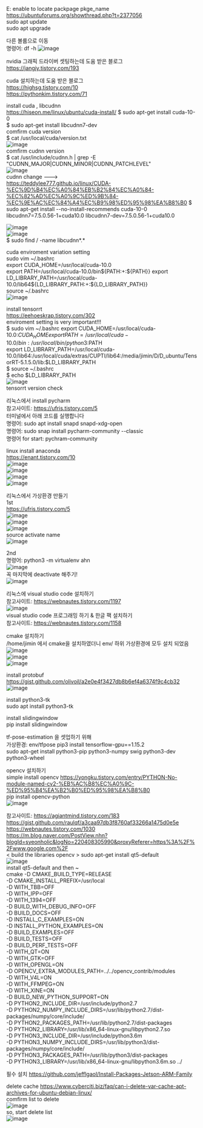 E: enable to locate packpage pkge_name  
https://ubuntuforums.org/showthread.php?t=2377056  
 sudo apt update  
 sudo apt upgrade  
   
다른 볼륨으로 이동  
명령어: df -h
![image](https://user-images.githubusercontent.com/56099627/76585357-7fc27d00-6521-11ea-9606-2639293b8b13.png)  
  
nvidia 그래픽 드라이버 셋팅하는데 도움 받은 블로그  
https://jangjy.tistory.com/193  
  
cuda 설치하는데 도움 받은 블로그  
https://highsg.tistory.com/10  
https://pythonkim.tistory.com/71  
  
install cuda , libcudnn   
https://hiseon.me/linux/ubuntu/cuda-install/
$ sudo apt-get install cuda-10-0  
$ sudo apt-get install libcudnn7-dev  
comfirm cuda version  
$ cat /usr/local/cuda/version.txt  
![image](https://user-images.githubusercontent.com/56099627/77027034-7d0bd000-69d8-11ea-8a62-421d4d587815.png)  
comfirm cudnn version  
$ cat /usr/include/cudnn.h | grep -E "CUDNN_MAJOR|CUDNN_MINOR|CUDNN_PATCHLEVEL"  
![image](https://user-images.githubusercontent.com/56099627/77027153-c52af280-69d8-11ea-9a81-df7e672bceec.png)  
cudnn change --->  
https://teddylee777.github.io/linux/CUDA-%EC%9D%B4%EC%A0%84%EB%B2%84%EC%A0%84-%EC%82%AD%EC%A0%9C%ED%9B%84-%EC%9E%AC%EC%84%A4%EC%B9%98%ED%95%98%EA%B8%B0
$ sudo apt-get install --no-install-recommends cuda-10-0 libcudnn7=7.5.0.56-1+cuda10.0 libcudnn7-dev=7.5.0.56-1+cuda10.0
  
![image](https://user-images.githubusercontent.com/56099627/77133774-a47d9e00-6aa7-11ea-95e6-f943dc857e63.png)  
![image](https://user-images.githubusercontent.com/56099627/77133725-726c3c00-6aa7-11ea-9cc3-e09f13d25d51.png)  
$ sudo find / -name libcudnn*.*  
  
cuda enviroment variation setting  
sudo vim ~/.bashrc  
export CUDA_HOME=/usr/local/cuda-10.0  
export PATH=/usr/local/cuda-10.0/bin${PATH:+:${PATH}}  
export LD_LIBRARY_PATH=/usr/local/cuda-10.0/lib64${LD_LIBRARY_PATH:+:${LD_LIBRARY_PATH}}  
source ~/.bashrc  
![image](https://user-images.githubusercontent.com/56099627/77027819-931a9000-69da-11ea-97cc-71513ab7657f.png)  

install tensorrt  
https://eehoeskrap.tistory.com/302  
enviroment setting is very important!!!  
$ sudo vim ~/.bashrc
export CUDA_HOME=/usr/local/cuda-10.0:$CUDA_HOME  
export PATH=/usr/local/cuda-10.0/bin:/usr/local/bin/python3:$PATH  
export LD_LIBRARY_PATH=/usr/local/cuda-10.0/lib64:/usr/local/cuda/extras/CUPTI/lib64:/media/jimin/D/D_ubuntu/TensorRT-5.1.5.0/lib:$LD_LIBRARY_PATH  
$ source ~/.bashrc  
$ echo $LD_LIBRARY_PATH  
![image](https://user-images.githubusercontent.com/56099627/77137097-d3980d80-6aaf-11ea-8591-add238a7b73b.png)  
tensorrt version check  


리눅스에서 install pycharm   
참고사이트: https://ufris.tistory.com/5  
터미널에서 아래 코드를 실행합니다  
명령어: sudo apt install snapd snapd-xdg-open  
명령어: sudo snap install pycharm-community --classic  
명령어 for start: pychram-community  
  
linux install anaconda   
https://enant.tistory.com/10  
![image](https://user-images.githubusercontent.com/56099627/76876930-070f4800-68b6-11ea-9654-4fb7a6f8bbcf.png)  
![image](https://user-images.githubusercontent.com/56099627/76877772-3f635600-68b7-11ea-9272-62c1565fd02f.png)  
![image](https://user-images.githubusercontent.com/56099627/76878024-95d09480-68b7-11ea-8dbf-ad10f45c35c2.png)  
![image](https://user-images.githubusercontent.com/56099627/76878433-260ed980-68b8-11ea-842d-1777b9675d2a.png)  
  
리눅스에서 가상환경 만들기  
1st  
https://ufris.tistory.com/5  
![image](https://user-images.githubusercontent.com/56099627/76878817-b51bf180-68b8-11ea-88fd-d1aec3f538be.png)  
![image](https://user-images.githubusercontent.com/56099627/76917673-7cefcf80-6907-11ea-8862-90b1cd9032c5.png)  
![image](https://user-images.githubusercontent.com/56099627/76917723-a3ae0600-6907-11ea-927b-3d13474480de.png)  
source activate name  
![image](https://user-images.githubusercontent.com/56099627/76917997-6eee7e80-6908-11ea-93b1-7a2f3928c814.png)  
  
2nd  
명령어: python3 -m virtualenv ahn  
![image](https://user-images.githubusercontent.com/56099627/76583892-c4e4b000-651d-11ea-858a-c5d6f00077bc.png)  
꼭 마지막에 deactivate 해주기!  
![image](https://user-images.githubusercontent.com/56099627/76584342-ff9b1800-651e-11ea-932b-12231e72cd7b.png)  

리눅스에 visual studio code 설치하기  
참고사이트: https://webnautes.tistory.com/1197  
![image](https://user-images.githubusercontent.com/56099627/76590362-24e45200-6530-11ea-8bc8-724e1a8ab83a.png)  
visual studio code 프로그래밍 하기 & 한글 팩 설치하기  
참고사이트: https://webnautes.tistory.com/1158  
  
cmake 설치하기  
/home/jimin 에서 cmake을 설치하였더니 env/ 하위 가상환경에 모두 설치 되었음  
![image](https://user-images.githubusercontent.com/56099627/76586061-16436e00-6523-11ea-9cd2-54728dd50e84.png)  
![image](https://user-images.githubusercontent.com/56099627/76586196-88b44e00-6523-11ea-879f-0e65043dfe19.png)  
![image](https://user-images.githubusercontent.com/56099627/76586224-a386c280-6523-11ea-92fe-e5817d7381ea.png)  

install protobuf  
https://gist.github.com/olivoil/a2e0e4f3427db8b6ef4a6374f9c4cb32   
![image](https://user-images.githubusercontent.com/56099627/76880339-e0074500-68ba-11ea-96b1-8def35a9a378.png)  
  
install python3-tk  
sudo apt install python3-tk  
  
install slidingwindow  
pip install slidingwindow  

tf-pose-estimation 을 셋업하기 위해  
가상환경: env/tfpose
pip3 install tensorflow-gpu==1.15.2  
sudo apt-get install python3-pip python3-numpy swig python3-dev python3-wheel  
  
opencv 설치하기  
simple install opencv
https://yongku.tistory.com/entry/PYTHON-No-module-named-cv2-%EB%AC%B8%EC%A0%9C-%ED%95%B4%EA%B2%B0%ED%95%98%EA%B8%B0  
pip install opencv-python  
![image](https://user-images.githubusercontent.com/56099627/77021708-da008980-69ca-11ea-8dfc-f1436b03a464.png)  

참고사이트: https://agiantmind.tistory.com/183  
https://gist.github.com/raulqf/a3caa97db3f8760af33266a1475d0e5e  
https://webnautes.tistory.com/1030  
https://m.blog.naver.com/PostView.nhn?blogId=syeonholic&logNo=220408305990&proxyReferer=https%3A%2F%2Fwww.google.com%2F  
< build the libraries opencv >
sudo apt-get install qt5-default  
![image](https://user-images.githubusercontent.com/56099627/76922211-62bbee80-6913-11ea-8cc0-b966363c950e.png)  
install qt5-default and then ~  
cmake -D CMAKE_BUILD_TYPE=RELEASE \
-D CMAKE_INSTALL_PREFIX=/usr/local \
-D WITH_TBB=OFF \
-D WITH_IPP=OFF \
-D WITH_1394=OFF \
-D BUILD_WITH_DEBUG_INFO=OFF \
-D BUILD_DOCS=OFF \
-D INSTALL_C_EXAMPLES=ON \
-D INSTALL_PYTHON_EXAMPLES=ON \
-D BUILD_EXAMPLES=OFF \
-D BUILD_TESTS=OFF \
-D BUILD_PERF_TESTS=OFF \
-D WITH_QT=ON \
-D WITH_GTK=OFF \
-D WITH_OPENGL=ON \
-D OPENCV_EXTRA_MODULES_PATH=../../opencv_contrib/modules \
-D WITH_V4L=ON  \
-D WITH_FFMPEG=ON \
-D WITH_XINE=ON \
-D BUILD_NEW_PYTHON_SUPPORT=ON \
-D PYTHON2_INCLUDE_DIR=/usr/include/python2.7 \
-D PYTHON2_NUMPY_INCLUDE_DIRS=/usr/lib/python2.7/dist-packages/numpy/core/include/ \
-D PYTHON2_PACKAGES_PATH=/usr/lib/python2.7/dist-packages \
-D PYTHON2_LIBRARY=/usr/lib/x86_64-linux-gnu/libpython2.7.so \
-D PYTHON3_INCLUDE_DIR=/usr/include/python3.6m \
-D PYTHON3_NUMPY_INCLUDE_DIRS=/usr/lib/python3/dist-packages/numpy/core/include/  \
-D PYTHON3_PACKAGES_PATH=/usr/lib/python3/dist-packages \
-D PYTHON3_LIBRARY=/usr/lib/x86_64-linux-gnu/libpython3.6m.so \../
  
필수 설치 
https://github.com/jefflgaol/Install-Packages-Jetson-ARM-Family

delete cache
https://www.cyberciti.biz/faq/can-i-delete-var-cache-apt-archives-for-ubuntu-debian-linux/  
comfirm list to delete  
![image](https://user-images.githubusercontent.com/56099627/77028524-564f9880-69dc-11ea-8ee6-0bf89d878023.png)  
so, start delete list  
![image](https://user-images.githubusercontent.com/56099627/77028601-8f880880-69dc-11ea-9ae0-d9b929bafb77.png)  



